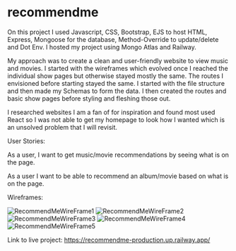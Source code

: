 # recommendme

On this project I used Javascript, CSS, Bootstrap, EJS to host HTML, Express, Mongoose for the database, Method-Override to update/delete and Dot Env. I hosted my project using Mongo Atlas and Railway. 

My approach was to create a clean and user-friendly website to view music and movies. I started with the wireframes which evolved once I reached the individual show pages but otherwise stayed mostly the same. The routes I envisioned before starting stayed the same. I started with the file structure and then made my Schemas to form the data. I then created the routes and basic show pages before styling and fleshing those out. 

I researched websites I am a fan of for inspiration and found most used React so I was not able to get my homepage to look how I wanted which is an unsolved problem that I will revisit. 

User Stories:

As a user, I want to get music/movie recommendations by seeing what is on the page.

As a user I want to be able to recommend an album/movie based on what is on the page.

Wireframes:

![RecommendMeWireFrame1](https://user-images.githubusercontent.com/115115408/204633913-8aaf47af-5f45-4a8c-b5fb-fa6fc93bfdc2.jpg)
![RecommendMeWireFrame2](https://user-images.githubusercontent.com/115115408/204633920-42d8eea5-f144-4ed3-ae05-fdb2f305ba6d.jpg)
![RecommendMeWireFrame3](https://user-images.githubusercontent.com/115115408/204633923-10d7486a-f207-43de-8b30-57dee66b47ce.jpg)
![RecommendMeWireFrame4](https://user-images.githubusercontent.com/115115408/204633926-d4c3c7e6-1633-427e-850d-0c9ce1f4a553.jpg)
![RecommendMeWireFrame5](https://user-images.githubusercontent.com/115115408/204633928-bfd0939c-a721-4054-bcba-cb88b7d72936.jpg)

Link to live project: https://recommendme-production.up.railway.app/
